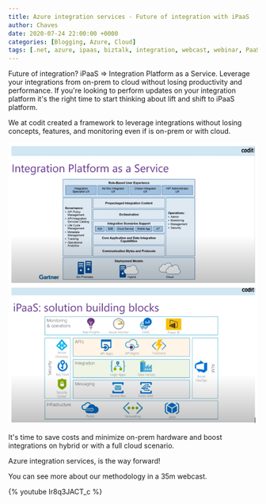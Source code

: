 ```yaml
---
title: Azure integration services - Future of integration with iPaaS
author: Chaves
date: 2020-07-24 22:00:00 +0000
categories: [Blogging, Azure, Cloud]
tags: [.net, azure, ipaas, biztalk, integration, webcast, webinar, PaaS]
---
```

Future of integration? iPaaS => Integration Platform as a Service. Leverage your integrations from on-prem to cloud without losing productivity and performance. If you're looking to perform updates on your integration platform it's the right time to start thinking about lift and shift to iPaaS platform.

We at codit created a framework to leverage integrations without losing concepts, features, and monitoring even if is on-prem or with cloud.

![ipaas1](/assets/img/posts/ipaas1.png)

It's time to save costs and minimize on-prem hardware and boost integrations on hybrid or with a full cloud scenario.

Azure integration services, is the way forward!

You can see more about our methodology in a 35m webcast.

{% youtube Ir8q3JACT_c %}